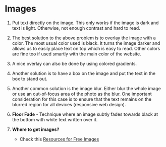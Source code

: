 # Images

1. Put text directly on the image. This only works if the image is dark and text is light. Otherwise, not enough contrast and hard to read.

2. The best solution to the above problem is to overlay the image with a color. The most usual color used is black. It turns the image darker and allows us to easily place text on top which is easy to read. Other colors are fine too if used smartly with the main color of the website.

3. A nice overlay can also be done by using colored gradients.

4. Another solution is to have a box on the image and put the text in the box to stand out.

5. Another common solution is the image blur. Either blur the whole image or use an out-of-focus area of the photo as the blur. One important consideration for this case is to ensure that the text remains on the blurred region for all devices (responsive web design).

6. **Floor Fade** - Technique where an image subtly fades towards black at the bottom with white text written over it.

7. **Where to get images?**
    - Check this   [Resources for Free Images](http://codingheroes.io/resources/#images)